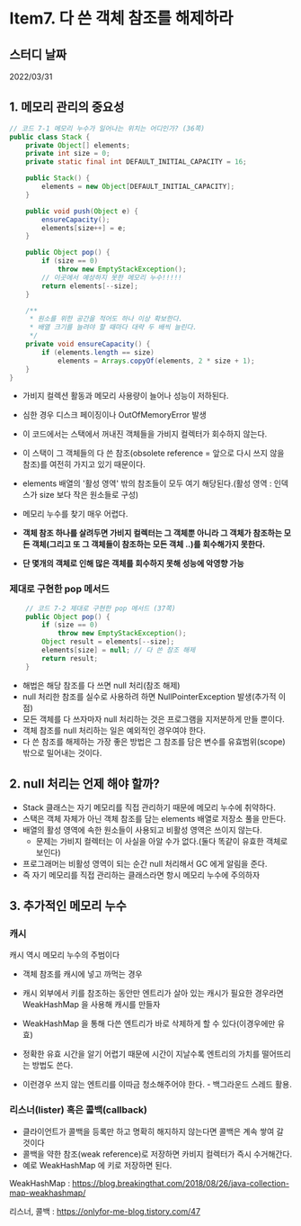 # Item7. 다 쓴 객체 참조를 해제하라

## 스터디 날짜

2022/03/31

## 1. 메모리 관리의 중요성

```java
// 코드 7-1 메모리 누수가 일어나는 위치는 어디인가? (36쪽)
public class Stack {
    private Object[] elements;
    private int size = 0;
    private static final int DEFAULT_INITIAL_CAPACITY = 16;

    public Stack() {
        elements = new Object[DEFAULT_INITIAL_CAPACITY];
    }

    public void push(Object e) {
        ensureCapacity();
        elements[size++] = e;
    }

    public Object pop() {
        if (size == 0)
            throw new EmptyStackException();
        // 이곳에서 예상하지 못한 메모리 누수!!!!!
        return elements[--size]; 
    }

    /**
     * 원소를 위한 공간을 적어도 하나 이상 확보한다.
     * 배열 크기를 늘려야 할 때마다 대략 두 배씩 늘린다.
     */
    private void ensureCapacity() {
        if (elements.length == size)
            elements = Arrays.copyOf(elements, 2 * size + 1);
    }
}
```
- 가비지 컬렉션 활동과 메모리 사용량이 늘어나 성능이 저하된다.
- 심한 경우 디스크 페이징이나 OutOfMemoryError 발생
- 이 코드에서는 스택에서 꺼내진 객체들을 가비지 컬렉터가 회수하지 않는다.
- 이 스택이 그 객체들의 다 쓴 참조(obsolete reference = 앞으로 다시 쓰지 않을 참조)를 여전히 가지고 있기 때문이다.
- elements 배열의 '활성 영역' 밖의 참조들이 모두 여기 해당된다.(활성 영역 : 인덱스가 size 보다 작은 원소들로 구성)


- 메모리 누수를 찾기 매우 어렵다.
- **객체 참조 하나를 살려두면 가비지 컬렉터는 그 객체뿐 아니라 그 객체가 참조하는 모든 객체(그리고 또 그 객체들이 참조하는 모든 객체 ..)를 회수해가지 못한다.**
- **단 몇개의 객체로 인해 많은 객체를 회수하지 못해 성능에 악영향 가능**




### 제대로 구현한 pop 메서드
```java
    // 코드 7-2 제대로 구현한 pop 메서드 (37쪽)
    public Object pop() {
        if (size == 0)
            throw new EmptyStackException();
        Object result = elements[--size];
        elements[size] = null; // 다 쓴 참조 해제
        return result;
    }
```
- 해법은 해당 참조를 다 쓰면 null 처리(참조 해제)
- null 처리한 참조를 실수로 사용하려 하면 NullPointerException 발생(추가적 이점)
- 모든 객체를 다 쓰자마자 null 처리하는 것은 프로그램을 지저분하게 만들 뿐이다.
- 객체 참조를 null 처리하는 일은 예외적인 경우여야 한다.
- 다 쓴 참조를 해제하는 가장 좋은 방법은 그 참조를 담은 변수를 유효범위(scope) 밖으로 밀어내는 것이다.

## 2. null 처리는 언제 해야 할까?
- Stack 클래스는 자기 메모리를 직접 관리하기 때문에 메모리 누수에 취약하다.
- 스택은 객체 자체가 아닌 객체 참조를 담는 elements 배열로 저장소 풀을 만든다.
- 배열의 활성 영역에 속한 원소들이 사용되고 비활성 영역은 쓰이지 않는다.
  - 문제는 가비지 컬렉터는 이 사실을 아알 수가 없다.(둘다 똑같이 유효한 객체로 보인다)
- 프로그래머는 비활성 영역이 되는 순간 null 처리해서 GC 에게 알림을 준다.
- 즉 자기 메모리를 직접 관리하는 클래스라면 항시 메모리 누수에 주의하자

## 3. 추가적인 메모리 누수
### 캐시
캐시 역시 메모리 누수의 주범이다
- 객체 참조를 캐시에 넣고 까먹는 경우
- 캐시 외부에서 키를 참조하는 동안만 엔트리가 살아 있는 캐시가 필요한 경우라면 WeakHashMap 을 사용해 캐시를 만들자
- WeakHashMap 을 통해 다쓴 엔트리가 바로 삭제하게 할 수 있다(이경우에만 유효)


- 정확한 유효 시간을 알기 어렵기 때문에 시간이 지날수록 엔트리의 가치를 떨어뜨리는 방법도 쓴다.
- 이런경우 쓰지 않는 엔트리를 이따금 청소해주어야 한다. - 백그라운드 스레드 활용.

### 리스너(lister) 혹은 콜백(callback)
- 클라이언트가 콜백을 등록만 하고 명확히 해지하지 않는다면 콜백은 계속 쌓여 갈 것이다
- 콜백을 약한 참조(weak reference)로 저장하면 카비지 컬렉터가 즉시 수거해간다.
- 예로 WeakHashMap 에 키로 저장하면 된다.

WeakHashMap : https://blog.breakingthat.com/2018/08/26/java-collection-map-weakhashmap/

리스너, 콜백 : https://onlyfor-me-blog.tistory.com/47